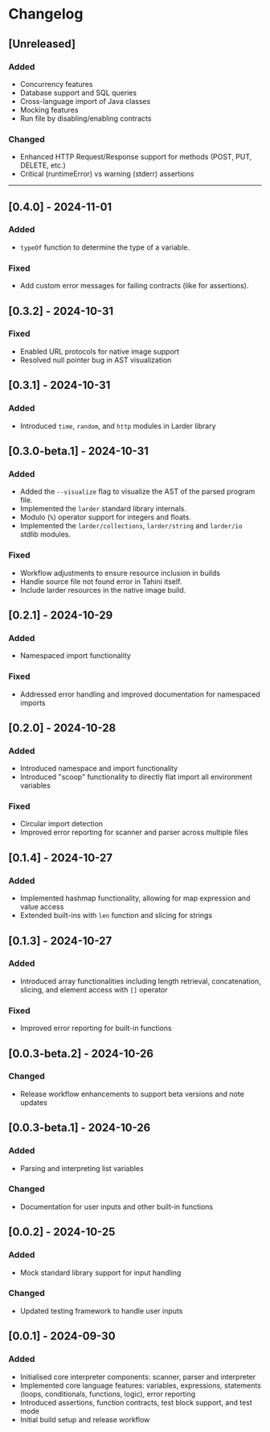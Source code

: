 # Changelog

## [Unreleased]

### Added
- Concurrency features
- Database support and SQL queries
- Cross-language import of Java classes
- Mocking features
- Run file by disabling/enabling contracts

### Changed
- Enhanced HTTP Request/Response support for methods (POST, PUT, DELETE, etc.)
- Critical (runtimeError) vs warning (stderr) assertions

---

## [0.4.0] - 2024-11-01

### Added
- `typeOf` function to determine the type of a variable.

### Fixed
- Add custom error messages for failing contracts (like for assertions).

## [0.3.2] - 2024-10-31

### Fixed
- Enabled URL protocols for native image support
- Resolved null pointer bug in AST visualization

## [0.3.1] - 2024-10-31

### Added
- Introduced `time`, `random`, and `http` modules in Larder library

## [0.3.0-beta.1] - 2024-10-31

### Added
- Added the `--visualize` flag to visualize the AST of the parsed program file.
- Implemented the `larder` standard library internals.
- Modulo (`%`) operator support for integers and floats.
- Implemented the `larder/collections`, `larder/string` and `larder/io` stdlib modules.

### Fixed
- Workflow adjustments to ensure resource inclusion in builds
- Handle source file not found error in Tahini itself.
- Include larder resources in the native image build.

## [0.2.1] - 2024-10-29

### Added
- Namespaced import functionality

### Fixed
- Addressed error handling and improved documentation for namespaced imports

## [0.2.0] - 2024-10-28

### Added
- Introduced namespace and import functionality
- Introduced "scoop" functionality to directly flat import all environment variables

### Fixed
- Circular import detection
- Improved error reporting for scanner and parser across multiple files

## [0.1.4] - 2024-10-27

### Added
- Implemented hashmap functionality, allowing for map expression and value access
- Extended built-ins with `len` function and slicing for strings

## [0.1.3] - 2024-10-27

### Added
- Introduced array functionalities including length retrieval, concatenation, slicing, and element access with `[]` operator

### Fixed
- Improved error reporting for built-in functions

## [0.0.3-beta.2] - 2024-10-26

### Changed
- Release workflow enhancements to support beta versions and note updates

## [0.0.3-beta.1] - 2024-10-26

### Added
- Parsing and interpreting list variables

### Changed
- Documentation for user inputs and other built-in functions

## [0.0.2] - 2024-10-25

### Added
- Mock standard library support for input handling

### Changed
- Updated testing framework to handle user inputs

## [0.0.1] - 2024-09-30

### Added
- Initialised core interpreter components: scanner, parser and interpreter
- Implemented core language features: variables, expressions, statements (loops, conditionals, functions, logic), error reporting
- Introduced assertions, function contracts, test block support, and test mode
- Initial build setup and release workflow
